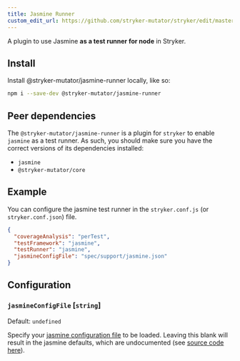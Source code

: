 ```yaml
---
title: Jasmine Runner
custom_edit_url: https://github.com/stryker-mutator/stryker/edit/master/docs/jasmine-runner.md
---
```


A plugin to use Jasmine **as a test runner for node** in Stryker.

## Install

Install @stryker-mutator/jasmine-runner locally, like so:

```bash
npm i --save-dev @stryker-mutator/jasmine-runner
```

## Peer dependencies

The `@stryker-mutator/jasmine-runner` is a plugin for `stryker` to enable `jasmine` as a test runner.
As such, you should make sure you have the correct versions of its dependencies installed:

* `jasmine`
* `@stryker-mutator/core`


## Example

You can configure the jasmine test runner in the `stryker.conf.js` (or `stryker.conf.json`) file.

```json
{
  "coverageAnalysis": "perTest",
  "testFramework": "jasmine",
  "testRunner": "jasmine",
  "jasmineConfigFile": "spec/support/jasmine.json"
}
```

## Configuration

### `jasmineConfigFile` [`string`]

Default: `undefined`

Specify your [jasmine configuration file](https://jasmine.github.io/setup/nodejs.html#configuration) to be loaded.
Leaving this blank will result in the jasmine defaults, which are undocumented (see [source code here](https://github.com/jasmine/jasmine-npm/blob/master/lib/jasmine.js#L10-L38)).
